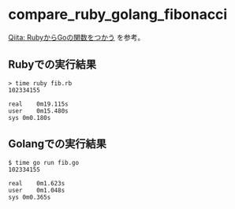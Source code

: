 # compare_ruby_golang_fibonacci

[Qiita: RubyからGoの関数をつかう](https://qiita.com/achm/items/679b3f3af2cf377f0f02) を参考。


## Rubyでの実行結果
```
> time ruby fib.rb
102334155

real	0m19.115s
user	0m15.480s
sys	0m0.180s
```

## Golangでの実行結果
```
$ time go run fib.go
102334155

real	0m1.623s
user	0m1.048s
sys	0m0.365s
```
